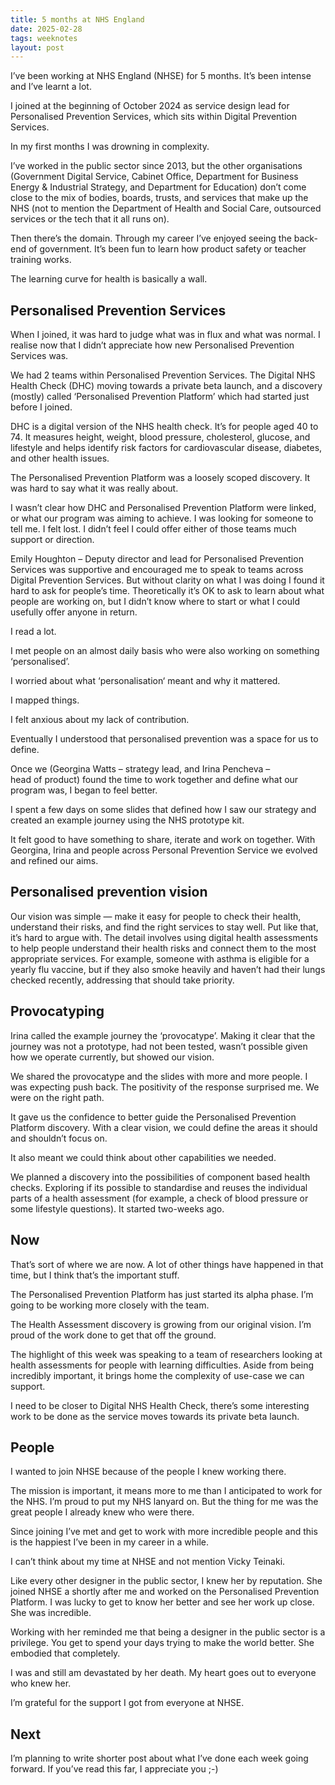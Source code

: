 ```yaml
---
title: 5 months at NHS England
date: 2025-02-28
tags: weeknotes
layout: post
---
```


I’ve been working at NHS England (NHSE) for 5 months. It’s been intense and I’ve learnt a lot.

I joined at the beginning of October 2024 as service design lead for Personalised Prevention Services, which sits within Digital Prevention Services.

In my first months I was drowning in complexity.

I’ve worked in the public sector since 2013, but the other organisations (Government Digital Service, Cabinet Office, Department for Business Energy & Industrial Strategy, and Department for Education) don’t come close to the mix of bodies, boards, trusts, and services that make up the NHS (not to mention the Department of Health and Social Care, outsourced services or the tech that it all runs on).

Then there’s the domain. Through my career I’ve enjoyed seeing the back-end of government. It’s been fun to learn how product safety or teacher training works.

The learning curve for health is basically a wall.

## Personalised Prevention Services

When I joined, it was hard to judge what was in flux and what was normal. I realise now that I didn’t appreciate how new Personalised Prevention Services was.

We had 2 teams within Personalised Prevention Services. The Digital NHS Health Check (DHC) moving towards a private beta launch, and a discovery (mostly) called ‘Personalised Prevention Platform’ which had started just before I joined.

DHC is a digital version of the NHS health check. It’s for people aged 40 to 74. It measures height, weight, blood pressure, cholesterol, glucose, and lifestyle and helps identify risk factors for cardiovascular disease, diabetes, and other health issues.

The Personalised Prevention Platform was a loosely scoped discovery. It was hard to say what it was really about.

I wasn’t clear how DHC and Personalised Prevention Platform were linked, or what our program was aiming to achieve. I was looking for someone to tell me. I felt lost. I didn’t feel I could offer either of those teams much support or direction.

Emily Houghton – Deputy director and lead for Personalised Prevention Services was supportive and encouraged me to speak to teams across Digital Prevention Services. But without clarity on what I was doing I found it hard to ask for people’s time. Theoretically it’s OK to ask to learn about what people are working on, but I didn’t know where to start or what I could usefully offer anyone in return.

I read a lot.

I met people on an almost daily basis who were also working on something ‘personalised’.

I worried about what ‘personalisation‘ meant and why it mattered.

I mapped things.

I felt anxious about my lack of contribution.

Eventually I understood that personalised prevention was a space for us to define.

Once we (Georgina Watts – strategy lead, and Irina Pencheva – head of product) found the time to work together and define what our program was, I began to feel better.

I spent a few days on some slides that defined how I saw our strategy and created an example journey using the NHS prototype kit.

It felt good to have something to share, iterate and work on together. With Georgina, Irina and people across Personal Prevention Service we evolved and refined our aims.

## Personalised prevention vision

Our vision was simple — make it easy for people to check their health, understand their risks, and find the right services to stay well. Put like that, it’s hard to argue with. The detail involves using digital health assessments to help people understand their health risks and connect them to the most appropriate services. For example, someone with asthma is eligible for a yearly flu vaccine, but if they also smoke heavily and haven’t had their lungs checked recently, addressing that should take priority.

## Provocatyping

Irina called the example journey the ‘provocatype’. Making it clear that the journey was not a prototype, had not been tested, wasn’t possible given how we operate currently, but showed our vision.

We shared the provocatype and the slides with more and more people. I was expecting push back. The positivity of the response surprised me. We were on the right path.

It gave us the confidence to better guide the Personalised Prevention Platform discovery. With a clear vision, we could define the areas it should and shouldn’t focus on.

It also meant we could think about other capabilities we needed.

We planned a discovery into the possibilities of component based health checks. Exploring if its possible to standardise and reuses the individual parts of a health assessment (for example, a check of blood pressure or some lifestyle questions). It started two-weeks ago.

## Now

That’s sort of where we are now. A lot of other things have happened in that time, but I think that’s the important stuff.

The Personalised Prevention Platform has just started its alpha phase. I’m going to be working more closely with the team.

The Health Assessment discovery is growing from our original vision. I’m proud of the work done to get that off the ground.

The highlight of this week was speaking to a team of researchers looking at health assessments for people with learning difficulties. Aside from being incredibly important, it brings home the complexity of use-case we can support.

I need to be closer to Digital NHS Health Check, there’s some interesting work to be done as the service moves towards its private beta launch.

## People

I wanted to join NHSE because of the people I knew working there.

The mission is important, it means more to me than I anticipated to work for the NHS. I’m proud to put my NHS lanyard on. But the thing for me was the great people I already knew who were there.

Since joining I’ve met and get to work with more incredible people and this is the happiest I’ve been in my career in a while.

I can’t think about my time at NHSE and not mention Vicky Teinaki.

Like every other designer in the public sector, I knew her by reputation. She joined NHSE a shortly after me and worked on the Personalised Prevention Platform. I was lucky to get to know her better and see her work up close. She was incredible.

Working with her reminded me that being a designer in the public sector is a privilege. You get to spend your days trying to make the world better. She embodied that completely.

I was and still am devastated by her death. My heart goes out to everyone who knew her.

I’m grateful for the support I got from everyone at NHSE.

## Next

I’m planning to write shorter post about what I’ve done each week going forward. If you’ve read this far, I appreciate you ;-)
